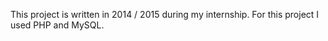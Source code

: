 This project is written in 2014 / 2015 during my internship. For this project I used PHP and MySQL. 
